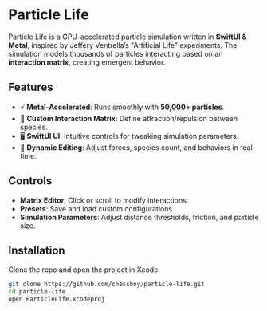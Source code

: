 # Particle Life

Particle Life is a GPU-accelerated particle simulation written in **SwiftUI & Metal**, inspired by Jeffery Ventrella’s "Artificial Life" experiments. The simulation models thousands of particles interacting based on an **interaction matrix**, creating emergent behavior.

## Features
- ⚡ **Metal-Accelerated**: Runs smoothly with **50,000+ particles**.
- 🎨 **Custom Interaction Matrix**: Define attraction/repulsion between species.
- 🖥 **SwiftUI UI**: Intuitive controls for tweaking simulation parameters.
- 🔧 **Dynamic Editing**: Adjust forces, species count, and behaviors in real-time.

## Controls
- **Matrix Editor**: Click or scroll to modify interactions.
- **Presets**: Save and load custom configurations.
- **Simulation Parameters**: Adjust distance thresholds, friction, and particle size.

## Installation
Clone the repo and open the project in Xcode:
```sh
git clone https://github.com/chessboy/particle-life.git
cd particle-life
open ParticleLife.xcodeproj
```

